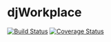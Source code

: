 # djWorkplace

[![Build Status](https://travis-ci.org/callmewind/djworkplace.svg?branch=master)](https://travis-ci.org/callmewind/djworkplace) [![Coverage Status](https://coveralls.io/repos/github/callmewind/djworkplace/badge.svg?branch=master)](https://coveralls.io/github/callmewind/djworkplace?branch=master)